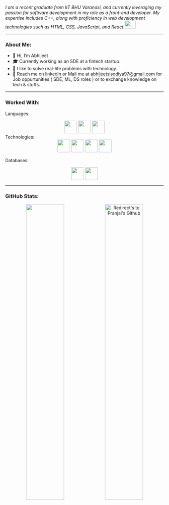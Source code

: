 <p>
 <i>
    I am a recent graduate from IIT BHU Varanasi, and currently leveraging my passion for software development in my role as a front-end developer. My expertise includes C++, along with proficiency in web development technologies such as HTML, CSS, JavaScript, and React.<img src="https://raw.githubusercontent.com/TheDudeThatCode/TheDudeThatCode/master/Assets/Developer.gif" width=35 height=25>
 </i>
</p>


---



### About Me:
- 👋 Hi, I’m Abhijeet
- 🎓 Currently working as an SDE at a fintech startup.
- 👨‍ I like to solve real-life problems with technology.
- 📧 Reach me on <a href="https://www.linkedin.com/in/abhi0077/"> linkedin </a> or Mail me at <a href="abhijeetsisodiya97@gmail.com"> abhijeetsisodiya97@gmail.com </a> for Job oppurtunities ( SDE, ML, DS roles ) or to exchange knowledge on tech & stuffs.


---

### Worked With:
Languages:
<div align="center">
<code><img height="40" src="https://img.shields.io/badge/c++-%2300599C.svg?&style=for-the-badge&logo=c%2B%2B&logoColor=white" /></code>
<code><img height="40" src="https://img.shields.io/badge/javascript-%2320232a.svg?&style=for-the-badge&logo=javascript&logoColor=%23F7DF1E" /></code>
<code><img height="40" src="https://avatars.githubusercontent.com/u/1525981?s=280&v=4" /></code>
 
</div>
Technologies:
<div align="center">
<code><img height="40" src="https://img.shields.io/badge/node.js-%234ea94b.svg?&style=for-the-badge&logo=node.js&logoColor=white" /></code>
<code><img height="40" src="https://img.shields.io/badge/react-%2320232a.svg?&style=for-the-badge&logo=react&logoColor=%2361DAFB" /></code>
<code><img height="40" src="https://img.shields.io/badge/git-%2320232a.svg?&style=for-the-badge&logo=git&logoColor=ff4d4d" /></code>
<code><img height="40" src="https://avatars.githubusercontent.com/u/15658638?s=280&v=4" /></code>
 
</div>
 
Databases:
 
<div align="center">
 
<code><img height="40" src="https://img.shields.io/badge/mysql-%2300f.svg?&style=for-the-badge&logo=mysql&logoColor=white&color=ff4d4d" /></code>
<code><img height="40" src="https://img.shields.io/badge/MongoDB-%234ea94b.svg?&style=for-the-badge&logo=mongodb&logoColor=white" /></code>
 
</div>
<!---
Pranjal-bisht/Pranjal-bisht is a ✨ special ✨ repository because its `README.md` (this file) appears on your GitHub profile.
You can click the Preview link to take a look at your changes.
--->
<!-- ![Pranjal's GitHub stats](https://github-readme-stats.vercel.app/api?username=Pranjal-bisht&show_icons=true&theme=radical&count_private=true)
<br />
<!-- <br />
[![Top Langs](https://github-readme-stats.vercel.app/api/top-langs/?username=Pranjal-bisht&layout=compact)](https://github.com/anuraghazra/github-readme-stats) -->


---
### GitHub Stats:
<p align="centre">
 
<div align = "center">

<a href="https://github.com/Pranjal-bisht" title="Redirect's to Pranjal's Github">
<img width="49%" src="https://github-readme-stats.vercel.app/api?username=Pranjal-bisht&show_icons=true&theme=radical&count_private=true" /></a>

<a href="https://github.com/Pranjal-bisht">
<img width="49%" title="Redirect's to Pranjal's Github" src="https://github-readme-streak-stats.herokuapp.com/?user=Pranjal-bisht&theme=radical" /></a>

</div>
